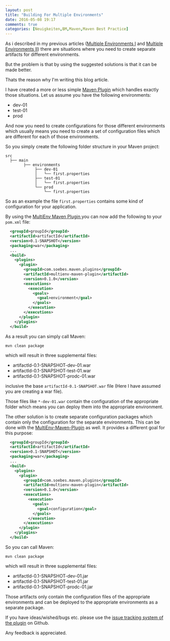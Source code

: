 ```yaml
---
layout: post
title: "Building For Multiple Environments"
date: 2016-05-08 19:17
comments: true
categories: [Neuigkeiten,BM,Maven,Maven Best Practice]
---
```


As i described in my previous articles ([Multiple Environments I][build-multiple-i] 
and [Multiple Environments II][build-multiple-ii]) there are situations where 
you need to create separate artifacts for different
environments.

But the problem is that by using the suggested solutions is that it can be made better. 

Thats the reason why I'm writing this blog article.

I have created a more or less simple [Maven Plugin][multienv-maven-plugin] which handles 
exactly those situations. Let us assume you have the following environments:

 * dev-01
 * test-01
 * prod

And now you need to create configurations for those different environments
which usually means you need to create a set of configuration files which are
different for each of those environments.
 
So you simply create the following folder structure in your Maven project:

```
src
  ├── main 
        ├── environments
             ├── dev-01
             │   └── first.properties
             ├── test-01
             │   └── first.properties
             └── prod
                 └── first.properties
```

So as an example the file `first.properties` contains some kind of
configuration for your application.

By using the [MultiEnv Maven Plugin ][multienv-maven-plugin] you can now add
the following to your `pom.xml` file:

```xml
  <groupId>groupId</groupId>
  <artifactId>artifactId</artifactId>
  <version>0.1-SNAPSHOT</version>
  <packaging>war</packaging>
  ...
  <build>
    <plugins>
      <plugin>
        <groupId>com.soebes.maven.plugins</groupId>
        <artifactId>multienv-maven-plugin</artifactId>
        <version>0.1.0</version>
        <executions>
          <execution>
            <goals>
              <goal>environment</goal>
            </goals>
          </execution>
        </executions>
      </plugin>
    </plugins>
  </build>
```

As a result you can simply call Maven:

```
mvn clean package
```

which will result in three supplemental files:

 * artifactId-0.1-SNAPSHOT-dev-01.war
 * artifactId-0.1-SNAPSHOT-test-01.war
 * artifactId-0.1-SNAPSHOT-prodc-01.war

inclusive the base `artifactId-0.1-SNAPSHOT.war` file (Here I have assumed you
are creating a war file).

Those files like `*-dev-01.war` contain the configuration of the appropriate
folder which means you can deploy them into the appropriate environment.

The other solution is to create separate configuration packages which contain
only the configuration for the separate environments.
This can be done with the [MultiEnv-Maven-Plugin][multienv-maven-plugin] as
well. It provides a different goal for this purpose:


```xml
  <groupId>groupId</groupId>
  <artifactId>artifactId</artifactId>
  <version>0.1-SNAPSHOT</version>
  <packaging>war</packaging>
  ...
  <build>
    <plugins>
      <plugin>
        <groupId>com.soebes.maven.plugins</groupId>
        <artifactId>multienv-maven-plugin</artifactId>
        <version>0.1.0</version>
        <executions>
          <execution>
            <goals>
              <goal>configuration</goal>
            </goals>
          </execution>
        </executions>
      </plugin>
    </plugins>
  </build>
```

So you can call Maven:

```
mvn clean package
```

which will result in three supplemental files:

 * artifactId-0.1-SNAPSHOT-dev-01.jar
 * artifactId-0.1-SNAPSHOT-test-01.jar
 * artifactId-0.1-SNAPSHOT-prodc-01.jar

Those artifacts only contain the configuration files of the appropriate
environments and can be deployed to the appropriate environments as a separate
package.

If you have ideas/wished/bugs etc. please use the [issue tracking system of the plugin][issues] 
on Github.

Any feedback is appreciated.


[build-multiple-ii]: http://blog.soebes.de/blog/2011/08/11/maven-configuration-for-multipe-environments-ii/
[build-multiple-i]: http://blog.soebes.de/blog/2011/07/29/maven-configuration-for-multipe-environments/
[multienv-maven-plugin]: https://khmarbaise.github.io/multienv-maven-plugin/
[issues]: https://github.com/khmarbaise/multienv-maven-plugin/issues
